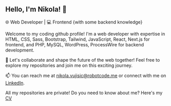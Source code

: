 ## Hello, I'm Nikola! 👋

🌐 Web Developer | 💻 Frontend {with some backend knowledge} 

Welcome to my coding github profile! I'm a web developer with expertise in HTML, CSS, Sass, Bootstrap, Tailwind, JavaScript, React, Next.js for frontend, and PHP, MySQL, WordPress, ProcessWire for backend development.

💼 Let's collaborate and shape the future of the web together! Feel free to explore my repositories and join me on this exciting journey.

📫 You can reach me at [nikola.vujisic@robotcode.me](mailto:nikola.vujisic@robotcode.me) or connect with me on [LinkedIn](https://www.linkedin.com/in/nikola-vujisic).

All my repositories are private! 
Do you need to know about me? Here's my <a href='./nikola-cv.pdf' download> CV </a>
